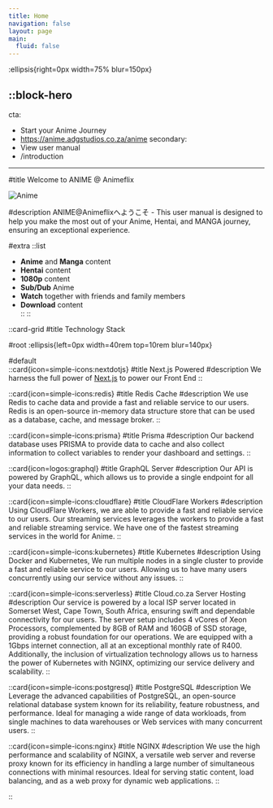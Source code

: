 ```yaml
---
title: Home
navigation: false
layout: page
main:
  fluid: false
---
```


:ellipsis{right=0px width=75% blur=150px}

::block-hero
---
cta:
  - Start your Anime Journey
  - https://anime.adgstudios.co.za/anime
secondary:
  - View user manual
  - /introduction
---


#title
Welcome to ANIME @ Animeflix 
 
![Anime](/animeflix.gif)

#description
ANIME@Animeflixへようこそ -
This user manual is designed to help you make the most out of your Anime, Hentai, and MANGA journey, ensuring an exceptional experience.


#extra
  ::list
  - **Anime** and **Manga** content
  - **Hentai** content
  - **1080p** content
  - **Sub/Dub** Anime 
  - **Watch** together with friends and family members
  - **Download** content  
  ::
::


 
::card-grid
#title
Technology Stack

#root
:ellipsis{left=0px width=40rem top=10rem blur=140px}

#default  
  ::card{icon=simple-icons:nextdotjs}
  #title
  Next.js Powered
  #description
  We harness the full power of [Next.js](https://nextjs.org) to power our Front End
  ::

  ::card{icon=simple-icons:redis}
  #title
  Redis Cache
  #description
  We use Redis to cache data and provide a fast and reliable service to our users. Redis is an open-source in-memory data structure store that can be used as a database, cache, and message broker.
  ::

  ::card{icon=simple-icons:prisma}
  #title
  Prisma 
  #description
  Our backend database uses PRISMA to provide data to cache and also collect information to collect variables to render your dashboard and settings.
  ::

  ::card{icon=logos:graphql}
  #title
  GraphQL Server
  #description
  Our API is powered by GraphQL, which allows us to provide a single endpoint for all your data needs.
  ::

  ::card{icon=simple-icons:cloudflare}
  #title
  CloudFlare Workers
  #description
  Using CloudFlare Workers, we are able to provide a fast and reliable service to our users. Our streaming services leverages the workers to provide a fast and reliable streaming service. We have one of the fastest streaming services in the world for Anime.
  ::

  ::card{icon=simple-icons:kubernetes}
  #title
  Kubernetes
  #description
  Using Docker and Kubernetes, We run multiple nodes in a single cluster to provide a fast and reliable service to our users. Allowing us to have many users concurrently using our service without any issues.
  ::

  ::card{icon=simple-icons:serverless}
  #title
  Cloud.co.za Server Hosting
  #description
  Our service is powered by a local ISP server located in Somerset West, Cape Town, South Africa, ensuring swift and dependable connectivity for our users. The server setup includes 4 vCores of Xeon Processors, complemented by 8GB of RAM and 160GB of SSD storage, providing a robust foundation for our operations. We are equipped with a 1Gbps internet connection, all at an exceptional monthly rate of R400. Additionally, the inclusion of virtualization technology allows us to harness the power of Kubernetes with NGINX, optimizing our service delivery and scalability.
  ::

  ::card{icon=simple-icons:postgresql}
  #title
  PostgreSQL
  #description
  We Leverage the advanced capabilities of PostgreSQL, an open-source relational database system known for its reliability, feature robustness, and performance. Ideal for managing a wide range of data workloads, from single machines to data warehouses or Web services with many concurrent users.
  ::

  ::card{icon=simple-icons:nginx}
  #title
  NGINX
  #description
  We use the high performance and scalability of NGINX, a versatile web server and reverse proxy known for its efficiency in handling a large number of simultaneous connections with minimal resources. Ideal for serving static content, load balancing, and as a web proxy for dynamic web applications.
  ::


::
